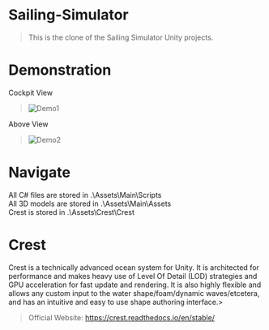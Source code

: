 # Sailing-Simulator  
> This is the clone of the Sailing Simulator Unity projects.  

# Demonstration  
Cockpit View  
> ![Demo1](Demo/Demo_1.gif)

Above View  
> ![Demo2](Demo/Demo_2.gif)  

# Navigate  
All C# files are stored in .\Assets\Main\Scripts  
All 3D models are stored in .\Assets\Main\Assets  
Crest is stored in .\Assets\Crest\Crest  

# Crest  
Crest is a technically advanced ocean system for Unity. It is architected for performance and makes heavy use of Level Of Detail (LOD) strategies and GPU acceleration for fast update and rendering. It is also highly flexible and allows any custom input to the water shape/foam/dynamic waves/etcetera, and has an intuitive and easy to use shape authoring interface.>  
> Official Website: https://crest.readthedocs.io/en/stable/  
